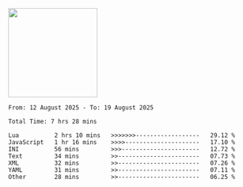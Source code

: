 <img height="180em" src="https://github-readme-stats-eight-theta.vercel.app/api?username=bkundev&show_icons=true&theme=radical&include_all_commits=true&count_private=true"/>
<!--START_SECTION:waka-->

```all_time
From: 12 August 2025 - To: 19 August 2025

Total Time: 7 hrs 28 mins

Lua          2 hrs 10 mins   >>>>>>>------------------   29.12 %
JavaScript   1 hr 16 mins    >>>>---------------------   17.10 %
INI          56 mins         >>>----------------------   12.72 %
Text         34 mins         >>-----------------------   07.73 %
XML          32 mins         >>-----------------------   07.26 %
YAML         31 mins         >>-----------------------   07.11 %
Other        28 mins         >>-----------------------   06.25 %
```

<!--END_SECTION:waka-->
